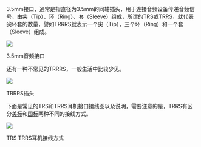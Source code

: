 3.5mm接口，通常是指直径为3.5mm的同轴插头，用于连接音频设备传递音频信号，由尖（Tip）、环（Ring）、套（Sleeve）组成，所谓的TRS或TRRS，就代表尖环套的数量，譬如TRRRS就表示一个尖（Tip），三个环（Ring）和一个套（Sleeve）组成。

![](https://pica.zhimg.com/v2-c241c66eee7236f05988904c1e87c7ec_1440w.jpg)

3.5mm音频接口

还有一种不常见的TRRRS，一般生活中比较少见。

![](https://pic2.zhimg.com/v2-1428ceb30d84cd3376352a046d1a3903_1440w.jpg)

TRRRS插头

下面是常见的TRS和TRRS耳机接口接线图以及说明，需要注意的是，TRRS有区分[美标](https://zhida.zhihu.com/search?content_id=223771126&content_type=Article&match_order=1&q=%E7%BE%8E%E6%A0%87&zhida_source=entity)和[国标](https://zhida.zhihu.com/search?content_id=223771126&content_type=Article&match_order=1&q=%E5%9B%BD%E6%A0%87&zhida_source=entity)两种不同的接线方式。

![](https://picx.zhimg.com/v2-82b8fb8e7df2d43a2fa9906e1706f0ef_1440w.jpg)

TRS TRRS耳机接线方式